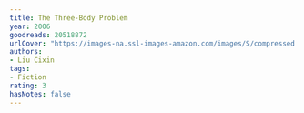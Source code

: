 ```yaml
---
title: The Three-Body Problem
year: 2006
goodreads: 20518872
urlCover: "https://images-na.ssl-images-amazon.com/images/S/compressed.photo.goodreads.com/books/1415428227i/20518872.jpg"
authors:
- Liu Cixin
tags:
- Fiction
rating: 3
hasNotes: false
---
```

